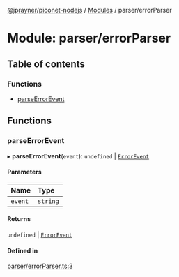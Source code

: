[@jprayner/piconet-nodejs](../README.md) / [Modules](../modules.md) / parser/errorParser

# Module: parser/errorParser

## Table of contents

### Functions

- [parseErrorEvent](parser_errorParser.md#parseerrorevent)

## Functions

### parseErrorEvent

▸ **parseErrorEvent**(`event`): `undefined` \| [`ErrorEvent`](../classes/types_errorEvent.ErrorEvent.md)

#### Parameters

| Name | Type |
| :------ | :------ |
| `event` | `string` |

#### Returns

`undefined` \| [`ErrorEvent`](../classes/types_errorEvent.ErrorEvent.md)

#### Defined in

[parser/errorParser.ts:3](https://github.com/jprayner/piconet/blob/81026b7/driver/nodejs/src/parser/errorParser.ts#L3)
